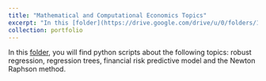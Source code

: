 ```yaml
---
title: "Mathematical and Computational Economics Topics"
excerpt: "In this [folder](https://drive.google.com/drive/u/0/folders/1dbCF9tSmL1CB0zPUVG-XWd4yqvhzfzwT), you will find python scripts about the following topics: robust regression, regression trees, financial risk predictive model and the Newton Raphson method."
collection: portfolio
---
```


In this [folder](https://drive.google.com/drive/u/1/folders/1Tjl3cf6fxWyWuVKQx7rYPMG4XcXtuN4M), you will find python scripts about the following topics: robust regression, regression trees, financial risk predictive model and the Newton Raphson method.